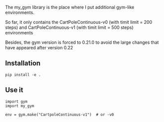 The my_gym library is the place where I put additional gym-like environments.

So far, it only contains the CartPoleContinuous-v0 (with timit limit = 200 steps) and CartPoleContinuous-v1 (with timit limit = 500 steps) environments

Besides, the gym version is forced to 0.21.0 to avoid the large changes that have appeared after version 0.22


## Installation

```
pip install -e .
```

## Use it

```
import gym
import my_gym

env = gym.make("CartpoleContinuous-v1")  # or -v0
```